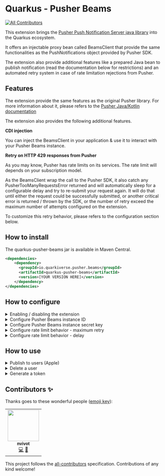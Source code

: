 # Quarkus - Pusher Beams
<!-- ALL-CONTRIBUTORS-BADGE:START - Do not remove or modify this section -->
[![All Contributors](https://img.shields.io/badge/all_contributors-1-orange.svg?style=flat-square)](#contributors-)
<!-- ALL-CONTRIBUTORS-BADGE:END -->

This extension brings the [Pusher Push Notification Server java library](https://github.com/pusher/push-notifications-server-java) into the Quarkus ecosystem. 

It offers an injectable proxy bean called BeamsClient that provide the same functionalities as the PushNotifications object provided by Pusher SDK.

The extension also provide additional features like a prepared Java bean to publish notification (read the documentation below for restrictions) and an automated retry system in case of rate limitation rejections from Pusher.

## Features

The extension provide the same features as the original Pusher library. For more information about it, please refers to the [Pusher Java/Kotlin documentation](https://pusher.com/docs/beams/reference/server-sdk-java-kotlin/)

The extension also provides the following additional features.

**CDI injection**

You can inject the BeamsClient in your application & use it to interact with your Pusher Beams instance.

**Retry on HTTP 429 responses from Pusher**

As you may know, Pusher has rate limits on its services. The rate limit will depends on your subscription model.

As the BeamsClient wrap the call to the Pusher SDK, it also catch any PusherTooManyRequestsError returned and will automatically sleep for a configurable delay and try to re-submit your request again.
It will do that until either the request could be successfully submitted, or another critical error is returned / thrown by the SDK, or the number of retry exceed the maximum number of attempts configured on the extension.

To customize this retry behavior, please refers to the configuration section below.

## How to install

The quarkus-pusher-beams jar is available in Maven Central.

```xml
<dependencies>
    <dependency>
      <groupId>io.quarkiverse.pusher.beams</groupId>
      <artifactId>quarkus-pusher-beams</artifactId>
      <version>[YOUR VERSION HERE]</version>
    </dependency>
</dependencies>
```

## How to configure


<details><summary>Enabling / disabling the extension</summary>
<p>

The extension is enabled by default as long as you include it into your dependencies.
To disable it through configuration, please use the following property.

```
quarkus.pusher.beams.enabled=false
```

</p>
</details>

<details><summary>Configure Pusher Beams instance ID</summary>
<p>

This is a mandatory property. Set the Pusher Beams instance ID to connect to.

```
quarkus.pusher.beams.instance-id=8f9a6e22-2483-49aa-8552-125f1a4c5781
```

</p>
</details>

<details><summary>Configure Pusher Beams instance secret key</summary>
<p>

This is a mandatory property. Set the Pusher Beams instance secret key to connect to.

```
quarkus.pusher.beams.secret-key=C54D42FB7CD2D408DDB22D7A0166F1D
```

</p>
</details>

<details><summary>Configure rate limit behavior - maximum retry</summary>
<p>

Configures the maximum number of attempt the extension will try to re-submit your Pusher operation (i.e publish to users, delete a user, etc.) in case of PusherTooManyRequestError.

**Optional**

**Default value is 5**.

```
quarkus.pusher.beams.rate-limit.max-retry=3
```

</p>
</details>

<details><summary>Configure rate limit behavior - delay</summary>
<p>

Configures the delay in milliseconds between attempts in case of PusherTooManyRequestError.


**Optional**

**Default value is 20 milliseconds**.

```
quarkus.pusher.beams.rate-limit.delay=100
```

</p>
</details>


## How to use


<details><summary>Publish to users (Apple)</summary>
<p>

Here is an example to publish to users using the PublishRequest bean.
The publishToUsers function explicitly throw some exceptions that you'll have to handle but be aware that the Pusher SDK also thrown several runtime exceptions that you may be interested in handling as well depending on your use case.

```java

@ApplicationScoped
public class AppleNotificationExample {

  @Inject
  BeamsClient beamsClient;
  
  public void publish(final List<String> users, final String title, final String subtitle, final String body) {
  
    // Use the PublishRequest object or build your own custom Map as publish request
    final PublishRequest publishRequest = new PublishRequest();
    publishRequest.apns()
                .aps()
                .withBadge(1)
                .withMutableContent();
    publishRequest.apns()
                .aps()
                .alert()
                .withTitle(title)
                .withSubtitle(subtitle)
                .withBody(StringEscapeUtils.unescapeJava(body));
    publishRequest.apns()
                .pusher()
                .withDisableDeliveryTracking();
    
    try {
    
      beamsClient.publishToUsers(users, publishRequest);
      
    } catch (IOException | InterruptedException | URISyntaxException e) {
    
      // Unexpected exception handling here
      
    } catch (PusherAuthError | PusherTooManyRequestsError | PusherMissingInstanceError | PusherValidationError | PusherServerError e) {
    
      // Pusher runtime exception handling here
    }
  }
}

```

</p>
</details>


<details><summary>Delete a user</summary>
<p>

Here is an example to delete a user.
The deleteUser function does not explicitly throw any exception but be aware that the Pusher SDK also thrown several runtime exceptions that you may be interested in handling as well depending on your use case.

```java

@ApplicationScoped
public class DeleteUserExample {

  @Inject
  BeamsClient beamsClient;
  
  public void delete(final String userId) {
  
    try {
    
      beamsClient.deleteUser(userId);
      
    } catch (PusherAuthError | PusherTooManyRequestsError | PusherMissingInstanceError | PusherValidationError | PusherServerError e) {
    
      // Pusher runtime exception handling here
    }
  }
}

```

</p>
</details>


<details><summary>Generate a token</summary>
<p>

Here is an example to generate a token.

```java

@ApplicationScoped
public class GenerateTokenExample {

  @Inject
  BeamsClient beamsClient;
  
  public void generate(final String userId) {
  
      Map<String, Object> tokenInfo = beamsClient.generateToken(userId);
      
      // Do anything you need with token information
      // Usually this is used on your own authentication endpoint to authenticate Pusher beams users.
  }
}

```

</p>
</details>

## Contributors ✨

Thanks goes to these wonderful people ([emoji key](https://allcontributors.org/docs/en/emoji-key)):

<!-- ALL-CONTRIBUTORS-LIST:START - Do not remove or modify this section -->
<!-- prettier-ignore-start -->
<!-- markdownlint-disable -->
<table>
  <tr>
    <td align="center"><a href="https://github.com/nicolas-vivot"><img src="https://avatars.githubusercontent.com/u/79290619?v=4?s=100" width="100px;" alt=""/><br /><sub><b>nvivot</b></sub></a><br /><a href="https://github.com/quarkiverse/quarkus-pusher-beams/commits?author=nicolas-vivot" title="Code">💻</a> <a href="#maintenance-nicolas-vivot" title="Maintenance">🚧</a></td>
  </tr>
</table>

<!-- markdownlint-restore -->
<!-- prettier-ignore-end -->

<!-- ALL-CONTRIBUTORS-LIST:END -->

This project follows the [all-contributors](https://github.com/all-contributors/all-contributors) specification. Contributions of any kind welcome!

